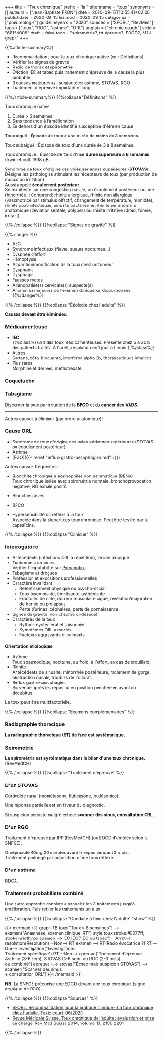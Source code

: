 +++
title = "Toux chronique"
prefix = "la "
shortname = "toux"
synonyms = []
auteurs = ["Jean-Baptiste FRON"]
date = 2020-09-15T10:55:41+02:00
publishdate = 2020-09-15
lastmod = 2020-09-15
categories = ["pneumologie"]
guidelineyears = "2020"
sources = ["SFORL", "RevMed"]
tags = ["toux", "RGO", "asthme", "ORL"]
anglais = ["chronic cough"]
sctid = "68154008"
draft = false
todo = "spirométrie?, ttt épreuve?, EOGD?, MAJ graph"
+++

{{%article-summary%}}

- Recommandations pour la toux chronique native (voir Définitions)
- Vérifier les signes de gravité
- Radio de thorax et spirométrie
- Éviction IEC et tabac puis traitement d'épreuve de la cause la plus probable
- 3 causes majeures +/- surajoutées: asthme, STOVAS, RGO
- Traitement d'épreuve important et long

{{%/article-summary%}}
{{%collapse "Définitions" %}}

Toux chronique native
1. Durée > 3 semaines
1. Sans tendance à l'amélioration
1. En dehors d'un épisode identifié susceptible d'être en cause

Toux aiguë
: Épisode de toux d'une durée de moins de 3 semaines.

Toux subaiguë
: Épisode de toux d'une durée de 3 à 8 semaines.

Toux chronique
: Épisode de toux d'une **durée supérieure à 8 semaines** (Irwin et coll. 1998 gB).

Syndrome de toux d'origine des voies aériennes supérieures (**STOVAS**)
: Désigne les pathologies stimulant les récepteurs de toux (par production de mucus ou irritation).  
Aussi appelé **écoulement postérieur**.  
Se manifeste par une congestion nasale, un écoulement postérieur ou une rhinorrhée.
: Comprend: rhinite allergique, rhinite non allergique (vasomotrice par stimulus olfactif, changement de température, humidité), rhinite post-infectieuse, sinusite bactérienne, rhinite sur anomalie anatomique (déviation septale, polypes) ou rhinite irritative (droid, fumée, irritant)

{{% /collapse %}}
{{%collapse "Signes de gravité" %}}

{{% danger %}}
- AEG
- Syndrome infectieux (fièvre, sueurs nocturnes…)
- Dyspnée d’effort
- Hémoptysie
- Apparition/modification de la toux chez un fumeur
- Dysphonie
- Dysphagie
- Fausses routes
- Adénopathie(s) cervicale(s) suspecte(s)
- Anomalies majeures de l’examen clinique cardiopulmonaire
{{%/danger%}}

{{% /collapse %}}
{{%collapse "Étiologie chez l'adulte" %}}

**Causes devant être éliminées:**

### Médicamenteuse

- **IEC**  
{{%class%}}3/4 des toux médicamenteuses. Présente chez 5 à 20% des patients traités. À l'arrêt, résolution en 1 jour à 1 mois.{{%/class%}}
- Autres  
Sartans, bêta-bloquants, interféron alpha 2b, thérapeutiques inhalées.
- Plus rares  
Morphine et dérivés, méthotrexate.

### Coqueluche

### Tabagisme  

Discerner la toux par irritation de la **BPCO** et du **cancer des VADS**.

---

Autres causes à éliminer (par ordre anatomique):

### Cause ORL

- Syndrome de toux d'origine des voies aériennes supérieures (STOVAS ou écoulement postérieur)
- Asthme
- [RGO]({{< relref "reflux-gastro-oesophagien.md" >}})

Autres causes fréquentes:

- Bronchite chronique à éosinophiles non asthmatique (BENA)  
Toux chronique isolée avec spirométrie normale, bronchoprovocation négative, NO exhalé positif.
- Bronchiectasies
- BPCO

- Hypersensibilité du réflexe à la toux  
Associée dans la plupart des toux chronique. Peut être testée par la capsaïcine.

{{% /collapse %}}
{{%collapse "Clinique" %}}

### Interrogatoire

- Antécédents (infections ORL à répétition), terrain atopique
- Traitements en cours  
Vérifier l'imputabilité sur [Pneumotox](https://www.pneumotox.com/drug/index/).
- Tabagisme et drogues
- Profession et expositions professionnelles
- Caractère invalidant
  - Retentissement physique ou psycho-social
  - Toux insomniante, émétisante, asthéniante
  - Fractures de côte, douleur musculaire aiguë, révélation/majoration de hernie ou prolapsus
  - Perte d’urines, céphalées, perte de connaissance
- Signes de gravité (voir chapitre ci-dessus)
- Caractères de la toux
  - Rythme nyctéméral et saisonnier
  - Symptômes ORL associés
  - Facteurs aggravants et calmants

#### Orientation étiologique

- Asthme  
Toux spasmodique, nocturne, au froid, à l'effort, en cas de brouillard.
- Rhinite  
Antécédents de sinusite, rhinorrhée postérieure, raclement de gorge, obstruction nasale, troubles de l'odorat.
- Reflux gastro-œsophagien  
Survenue après les repas ou en position penchée en avant ou décubitus.

La toux peut être multifactorielle.

{{% /collapse %}}
{{%collapse "Examens complémentaires" %}}

### Radiographie thoracique

**La radiographie thoracique (RT) de face est systématique.**

### Spirométrie

**La spirométrie est systématique dans le bilan d'une toux chronique.** (RevMedCH)

{{% /collapse %}}
{{%collapse "Traitement d'épreuve" %}}

### D'un STOVAS

Corticoïde nasal (mométasone, fluticasone, budésonide).

Une réponse partielle est en faveur du diagnostic.

Si suspicion persiste malgré échec: **scanner des sinus, consultation ORL**.

### D'un RGO

Traitement d'épreuve par IPP (RevMedCH) (ou EOGD d'emblée selon la SNFGE).

Oméprazole 40mg 20 minutes avant le repas pendant 3 mois.  
Traitement prolongé par adjonction d'une toux réflexe.

### D'un asthme

BDCA.

### Traitement probabiliste combiné

Une autre approche consiste à associer les 3 traitements jusqu'à amélioration. Puis retirer les traitements un à un.

{{% /collapse %}}
{{%collapse "Conduite à tenir chez l'adulte" "show" %}}

{{< mermaid >}}
graph TB
  toux["Toux > 8 semaines"] --> examen("Anamnèse, examen clinique, RT")
  style toux stroke:#0077ff, stroke-width:1px
    examen --> IEC
      IEC("IEC ou tabac") --Arrêt--> resolution(Résolution) --Non--> RT
    examen --> RT(Radio évocatrice ?)
      RT --Oui--> investigation("Investigations<br>Traitement spécifique")
      RT --Non--> epreuve("Traitement d'épreuve<br>Asthme (3-6 sem), STOVAS (3-6 sem) ou RGO (2-3 mois)<br>ou combiné")
        epreuve -.-> stovas("Échec mais suspicion STOVAS") --> scanner("Scanner des sinus<br>+ consultation ORL")
{{< /mermaid >}}

**NB.** La SNFGE préconise une EOGD devant une toux chronique (signe atypique de RGO).

{{% /collapse %}}
{{%collapse "Sources" %}}

- [SFORL. Recommandation pour la pratique clinique - La toux chronique chez l'adulte. Texte court. 06/2020](https://www.sforl.org/wp-content/uploads/2020/02/TOUX-CHRONIQUE-ADULTE-long.pdf)
- [Revue Médicale Suisse. Toux chronique de l’adulte : évaluation et prise en charge.  Rev Med Suisse 2014; volume 10. 2196-2201 ](https://www.revmed.ch/RMS/2014/RMS-N-451/Toux-chronique-de-l-adulte-evaluation-et-prise-en-charge)

{{% /collapse %}}
